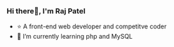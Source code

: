 ### Hi there👋, I'm Raj Patel

- ⭐ A front-end web developer and competitve coder
- 🌱 I’m currently learning php and MySQL


